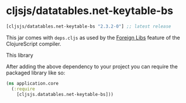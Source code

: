 # cljsjs/datatables.net-keytable-bs

[](dependency)
```clojure
[cljsjs/datatables.net-keytable-bs "2.3.2-0"] ;; latest release
```

[](/dependency)

This jar comes with `deps.cljs` as used by the [Foreign Libs][flibs] feature
of the ClojureScript compiler.

This library 

After adding the above dependency to your project
you can require the packaged library like so:

```clojure
(ns application.core
  (:require
    [cljsjs.datatables.net-keytable-bs]))
```
[flibs]: https://clojurescript.org/reference/packaging-foreign-deps

